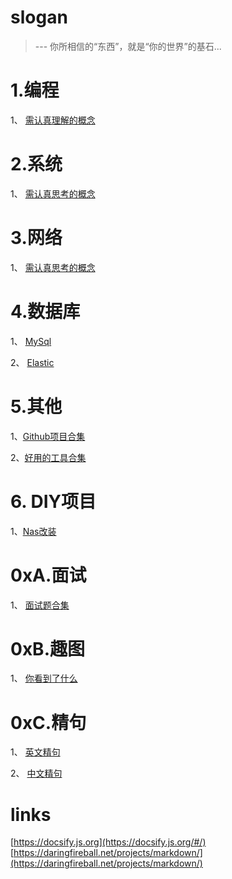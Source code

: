 # slogan

> --- 你所相信的“东西”，就是“你的世界”的基石...

# 1.编程
1、 [需认真理解的概念](/coding/)

# 2.系统
1、 [需认真思考的概念](/system/)

# 3.网络
1、 [需认真思考的概念](/network/)

# 4.数据库
1、 [MySql](/database/mysql8/)

2、 [Elastic](/database/elastic/)

# 5.其他
1、[Github项目合集](/github_repo.md)

2、[好用的工具合集](/tool_repo.md)

# 6. DIY项目
1、[Nas改装](/diy/nas-refix/)

# 0xA.面试
1、 [面试题合集](/interview/)
   
# 0xB.趣图
1、 [你看到了什么](/qu_img/tizi)

# 0xC.精句
1、 [英文精句](/significance/english)

2、 [中文精句](/significance/chinese)

# links
[https://docsify.js.org](https://docsify.js.org/#/)
[https://daringfireball.net/projects/markdown/](https://daringfireball.net/projects/markdown/)